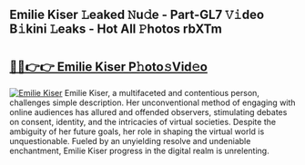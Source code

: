## Emilie Kiser 𝙻eaked 𝙽u𝚍e - Part-GL7 𝚅𝚒deo B𝚒kini 𝙻eaks - Hot All 𝙿hotos rbXTm

# <h2><a href="http://ld271v.urlbe.top/?page=Emilie+Kiser">🔗🔗👉👉 Emilie Kiser P𝚑oto𝚜Vid𝚎o</a></h2>

[![Emilie Kiser](https://i.imgur.com/eBuTRDB.gif)](http://ld271v.urlbe.top/?page=Emilie+Kiser)
Emilie Kiser, a multifaceted and contentious person, challenges simple description. Her unconventional method of engaging with online audiences has allured and offended observers, stimulating debates on consent, identity, and the intricacies of virtual societies. Despite the ambiguity of her future goals, her role in shaping the virtual world is unquestionable. Fueled by an unyielding resolve and undeniable enchantment, Emilie Kiser progress in the digital realm is unrelenting.
